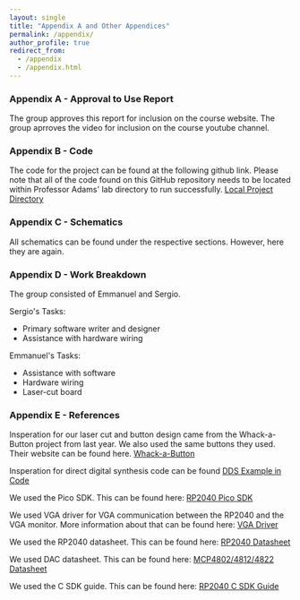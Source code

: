 ```yaml
---
layout: single
title: "Appendix A and Other Appendices"
permalink: /appendix/
author_profile: true
redirect_from:
  - /appendix
  - /appendix.html
---
```



### Appendix A - Approval to Use Report
The group approves this report for inclusion on the course website.
The group aprroves the video for inclusion on the course youtube channel.

### Appendix B - Code
The code for the project can be found at the following github link. Please note that all of the code found on this GitHub repository needs to be located within Professor Adams' lab directory to run successfully.
[Local Project Directory](https://github.com/spd75/ece4760-final)

### Appendix C - Schematics
All schematics can be found under the respective sections. However, here they are again.


### Appendix D - Work Breakdown
The group consisted of Emmanuel and Sergio. 

Sergio's Tasks:
* Primary software writer and designer
* Assistance with hardware wiring

Emmanuel's Tasks:
* Assistance with software
* Hardware wiring
* Laser-cut board

### Appendix E - References
Insperation for our laser cut and button design came from the Whack-a-Button project from last year. We also used the same buttons they used. Their website can be found here.
[Whack-a-Button](https://people.ece.cornell.edu/land/courses/ece4760/FinalProjects/f2021/hl693_jw829_ap845/hl693_jw829_ap845/index.html)

Insperation for direct digital synthesis code can be found 
[DDS Example in Code](https://github.com/vha3/Hunter-Adams-RP2040-Demos/blob/master/Lab_1/Audio_Beep_Synthesis/multitest.c)

We used the Pico SDK. This can be found here:
[RP2040 Pico SDK](https://github.com/raspberrypi/pico-sdk)

We used VGA driver for VGA communication between the RP2040 and the VGA monitor. More information about that can be found here:
[VGA Driver](https://vanhunteradams.com/Pico/VGA/VGA.html)

We used the RP2040 datasheet. This can be found here:
[RP2040 Datasheet](https://datasheets.raspberrypi.com/pico/pico-datasheet.pdf)

We used DAC datasheet. This can be found here:
[MCP4802/4812/4822 Datasheet](https://vanhunteradams.com/Pico/Cricket/DAC.pdf)

We used the C SDK guide. This can be found here:
[RP2040 C SDK Guide](https://datasheets.raspberrypi.com/pico/raspberry-pi-pico-c-sdk.pdf)
